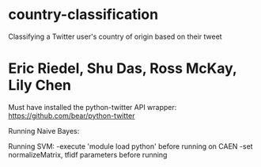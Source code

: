 # country-classification
Classifying a Twitter user's country of origin based on their tweet
# Eric Riedel, Shu Das, Ross McKay, Lily Chen

Must have installed the python-twitter API wrapper: https://github.com/bear/python-twitter

Running Naive Bayes:

Running SVM:
-execute 'module load python' before running on CAEN 
-set normalizeMatrix, tfidf parameters before running 
